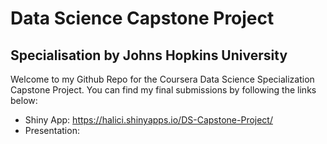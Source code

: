 # Data Science Capstone Project 
## Specialisation by Johns Hopkins University

Welcome to my Github Repo for the Coursera Data Science Specialization Capstone Project. You can find my final submissions by following the links below:
* Shiny App: https://halici.shinyapps.io/DS-Capstone-Project/ 
* Presentation: 
